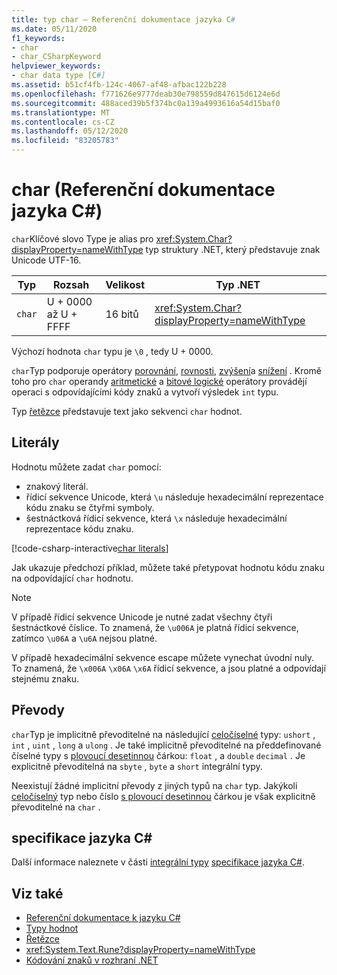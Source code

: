 ```yaml
---
title: typ char – Referenční dokumentace jazyka C#
ms.date: 05/11/2020
f1_keywords:
- char
- char_CSharpKeyword
helpviewer_keywords:
- char data type [C#]
ms.assetid: b51cf4fb-124c-4067-af48-afbac122b228
ms.openlocfilehash: f771626e9777deab30e798559d847615d6124e6d
ms.sourcegitcommit: 488aced39b5f374bc0a139a4993616a54d15baf0
ms.translationtype: MT
ms.contentlocale: cs-CZ
ms.lasthandoff: 05/12/2020
ms.locfileid: "83205783"
---
```

# <a name="char-c-reference"></a>char (Referenční dokumentace jazyka C#)

`char`Klíčové slovo Type je alias pro <xref:System.Char?displayProperty=nameWithType> typ struktury .NET, který představuje znak Unicode UTF-16.

|Typ|Rozsah|Velikost|Typ .NET|
|----------|-----------|----------|-------------------------|
|`char`|U + 0000 až U + FFFF|16 bitů|<xref:System.Char?displayProperty=nameWithType>|

Výchozí hodnota `char` typu je `\0` , tedy U + 0000.

`char`Typ podporuje operátory [porovnání](../operators/comparison-operators.md), [rovnosti](../operators/equality-operators.md), [zvýšení](../operators/arithmetic-operators.md#increment-operator-)a [snížení](../operators/arithmetic-operators.md#decrement-operator---) . Kromě toho pro `char` operandy [aritmetické](../operators/arithmetic-operators.md) a [bitové logické](../operators/bitwise-and-shift-operators.md) operátory provádějí operaci s odpovídajícími kódy znaků a vytvoří výsledek `int` typu.

Typ [řetězce](reference-types.md#the-string-type) představuje text jako sekvenci `char` hodnot.

## <a name="literals"></a>Literály

Hodnotu můžete zadat `char` pomocí:

- znakový literál.
- řídicí sekvence Unicode, která `\u` následuje hexadecimální reprezentace kódu znaku se čtyřmi symboly.
- šestnáctková řídicí sekvence, která `\x` následuje hexadecimální reprezentace kódu znaku.

[!code-csharp-interactive[char literals](snippets/CharType.cs#Literals)]

Jak ukazuje předchozí příklad, můžete také přetypovat hodnotu kódu znaku na odpovídající `char` hodnotu.

> [!NOTE]
> V případě řídicí sekvence Unicode je nutné zadat všechny čtyři šestnáctkové číslice. To znamená, že `\u006A` je platná řídicí sekvence, zatímco `\u06A` a `\u6A` nejsou platné.
>
> V případě hexadecimální sekvence escape můžete vynechat úvodní nuly. To znamená, že `\x006A` `\x06A` `\x6A` řídicí sekvence, a jsou platné a odpovídají stejnému znaku.

## <a name="conversions"></a>Převody

`char`Typ je implicitně převoditelné na následující [celočíselné](integral-numeric-types.md) typy: `ushort` , `int` , `uint` , `long` a `ulong` . Je také implicitně převoditelné na předdefinované číselné typy s [plovoucí desetinnou](floating-point-numeric-types.md) čárkou: `float` , a `double` `decimal` . Je explicitně převoditelná na `sbyte` , `byte` a `short` integrální typy.

Neexistují žádné implicitní převody z jiných typů na `char` typ. Jakýkoli [celočíselný](integral-numeric-types.md) typ nebo číslo [s plovoucí desetinnou](floating-point-numeric-types.md) čárkou je však explicitně převoditelné na `char` .

## <a name="c-language-specification"></a>specifikace jazyka C#

Další informace naleznete v části [integrální typy](~/_csharplang/spec/types.md#integral-types) [specifikace jazyka C#](~/_csharplang/spec/introduction.md).

## <a name="see-also"></a>Viz také

- [Referenční dokumentace k jazyku C#](../index.md)
- [Typy hodnot](value-types.md)
- [Řetězce](../../programming-guide/strings/index.md)
- <xref:System.Text.Rune?displayProperty=nameWithType>
- [Kódování znaků v rozhraní .NET](../../../standard/base-types/character-encoding-introduction.md)
